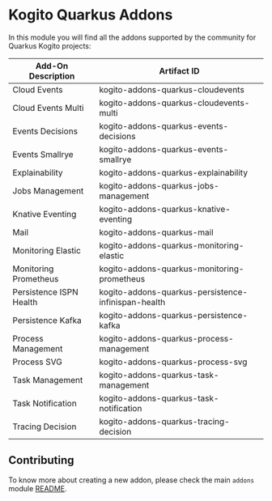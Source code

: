 # Kogito Quarkus Addons

In this module you will find all the addons supported by the community for Quarkus Kogito projects:

<!-- TODO: KOGITO-5300 add "since" column with the information of the first version this addon was introduced -->
<!-- TODO: KOGITO-5300 add link to each doc -->

<!-- Please update this table in alphabetical order when creating a new addon -->

| Add-On Description  | Artifact ID |
|---------------------|-----------------|
| Cloud Events         | kogito-addons-quarkus-cloudevents |
| Cloud Events Multi   | kogito-addons-quarkus-cloudevents-multi |
| Events Decisions     | kogito-addons-quarkus-events-decisions |
| Events Smallrye      | kogito-addons-quarkus-events-smallrye |
| Explainability       | kogito-addons-quarkus-explainability |
| Jobs Management      | kogito-addons-quarkus-jobs-management |
| Knative Eventing     | kogito-addons-quarkus-knative-eventing |
| Mail                 | kogito-addons-quarkus-mail |
| Monitoring Elastic   | kogito-addons-quarkus-monitoring-elastic |
| Monitoring Prometheus | kogito-addons-quarkus-monitoring-prometheus |
| Persistence ISPN Health | kogito-addons-quarkus-persistence-infinispan-health |
| Persistence Kafka       | kogito-addons-quarkus-persistence-kafka |
| Process Management      | kogito-addons-quarkus-process-management |
| Process SVG             | kogito-addons-quarkus-process-svg |
| Task Management         | kogito-addons-quarkus-task-management |
| Task Notification       | kogito-addons-quarkus-task-notification |
| Tracing Decision        | kogito-addons-quarkus-tracing-decision |

## Contributing

To know more about creating a new addon, please check the main `addons` module [README](../../addons/README.md).
